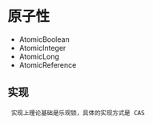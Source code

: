 # 原子性  
   - AtomicBoolean
   - AtomicInteger   
   - AtomicLong 
   - AtomicReference
   
## 实现
     实现上理论基础是乐观锁，具体的实现方式是 CAS